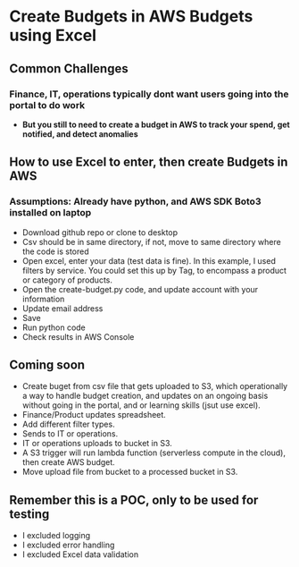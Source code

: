 # Create Budgets in AWS Budgets using Excel #

## Common Challenges ##

### Finance, IT, operations typically dont want users going into the portal to do work ###

* **But you still to need to create a budget in AWS to track your spend, get notified, and detect anomalies**

## How to use Excel to enter, then create Budgets in AWS ##

### Assumptions: Already have python, and AWS SDK Boto3 installed on laptop ###
* Download github repo or clone to desktop
* Csv should be in same directory, if not, move to same directory where the code is stored
* Open excel, enter your data (test data is fine). In this example, I used filters by service. You could set this up by Tag, to encompass a product or category of products.
* Open the create-budget.py code, and update account with your information
* Update email address
* Save
* Run python code
* Check results in AWS Console

## Coming soon ##
* Create buget from csv file that gets uploaded to S3, which operationally a way to handle budget creation, and updates on an ongoing basis without going in the portal, and or learning skills (jsut use excel).
*   Finance/Product updates spreadsheet.
*   Add different filter types.
*   Sends to IT or operations.
*   IT or operations uploads to bucket in S3.
*   A S3 trigger will run lambda function (serverless compute in the cloud), then create AWS budget.
*   Move upload file from bucket to a processed bucket in S3.

## Remember this is a POC, only to be used for testing ##
* I excluded logging
* I excluded error handling
* I excluded Excel data validation
